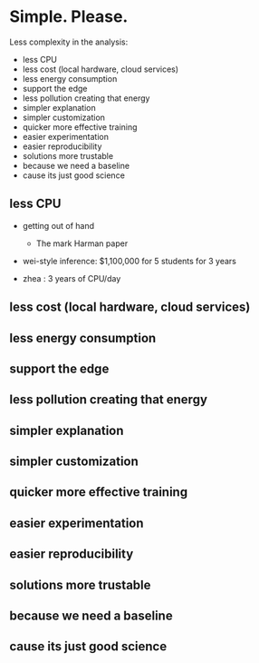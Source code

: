 # Simple. Please.


Less complexity in the analysis:

- less CPU
- less cost (local hardware, cloud services)
- less energy consumption
- support the edge
- less pollution creating that energy
- simpler explanation
- simpler customization
- quicker more effective training
- easier experimentation
- easier reproducibility
- solutions more trustable
- because we need a baseline
- cause its just good science


## less CPU

- getting out of hand
     - The mark Harman paper
- wei-style inference: $1,100,000 for 5 students for 3 years

- zhea : 3 years of CPU/day

## less cost (local hardware, cloud services)

## less energy consumption

## support the edge

## less pollution creating that energy

## simpler explanation

## simpler customization

## quicker more effective training

## easier experimentation

## easier reproducibility

## solutions more trustable

## because we need a baseline

## cause its just good science






